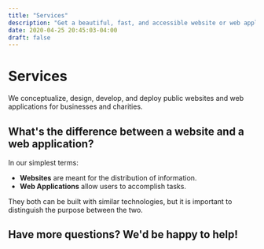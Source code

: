 ```yaml
---
title: "Services"
description: "Get a beautiful, fast, and accessible website or web application from Digital Masterpiece."
date: 2020-04-25 20:45:03-04:00
draft: false
---
```


# Services

We conceptualize, design, develop, and deploy public websites and web applications for businesses and charities.

## What's the difference between a website and a web application?

In our simplest terms:

- **Websites** are meant for the distribution of information.
- **Web Applications** allow users to accomplish tasks.

They both can be built with similar technologies, but it is important to distinguish the purpose between the two.

## Have more questions? We'd be happy to help!